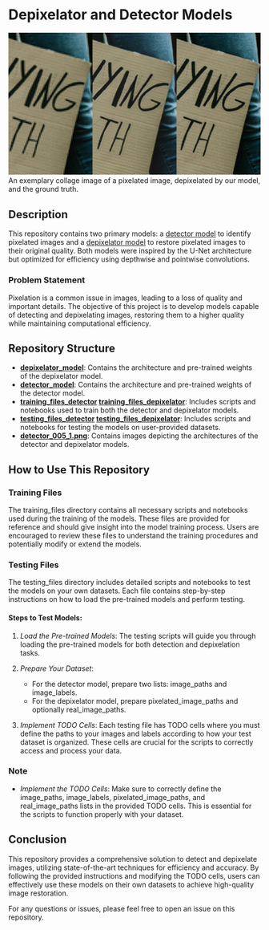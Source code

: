 # Depixelator and Detector Models

![Example Image](depixelation_examples/protest_d4_collage.jpg)  
An exemplary collage image of a pixelated image, depixelated by our model, and the ground truth.

## Description

This repository contains two primary models: a [detector model](https://github.com/nafis71041/pixelation_correction/blob/main/detector_005_1_50.keras) to identify pixelated images and a [depixelator model](https://github.com/nafis71041/pixelation_correction/blob/main/depixelator_004_2.keras) to restore pixelated images to their original quality. Both models were inspired by the U-Net architecture but optimized for efficiency using depthwise and pointwise convolutions.

### Problem Statement

Pixelation is a common issue in images, leading to a loss of quality and important details. The objective of this project is to develop models capable of detecting and depixelating images, restoring them to a higher quality while maintaining computational efficiency.

## Repository Structure

- **[depixelator_model](https://github.com/nafis71041/pixelation_correction/blob/main/depixelator_004_2.keras)**: Contains the architecture and pre-trained weights of the depixelator model.
- **[detector_model](https://github.com/nafis71041/pixelation_correction/blob/main/detector_005_1_50.keras)**: Contains the architecture and pre-trained weights of the detector model.
- **[training_files_detector](https://github.com/nafis71041/pixelation_correction/blob/main/detector_training.ipynb) [training_files_depixelator](https://github.com/nafis71041/pixelation_correction/blob/main/depixelator_training.ipynb)**: Includes scripts and notebooks used to train both the detector and depixelator models.
- **[testing_files_detector](https://github.com/nafis71041/pixelation_correction/blob/main/detector_testing.ipynb) [testing_files_depixelator](https://github.com/nafis71041/pixelation_correction/blob/main/depixelator_testing.ipynb)**: Includes scripts and notebooks for testing the models on user-provided datasets.
- **[detector_005_1.png](https://github.com/nafis71041/pixelation_correction/blob/main/detector_005_1.png)**: Contains images depicting the architectures of the detector and depixelator models.

## How to Use This Repository

### Training Files

The training_files directory contains all necessary scripts and notebooks used during the training of the models. These files are provided for reference and should give insight into the model training process. Users are encouraged to review these files to understand the training procedures and potentially modify or extend the models.

### Testing Files

The testing_files directory includes detailed scripts and notebooks to test the models on your own datasets. Each file contains step-by-step instructions on how to load the pre-trained models and perform testing. 

#### Steps to Test Models:

1. *Load the Pre-trained Models*:
   The testing scripts will guide you through loading the pre-trained models for both detection and depixelation tasks.

2. *Prepare Your Dataset*:
   - For the detector model, prepare two lists: image_paths and image_labels.
   - For the depixelator model, prepare pixelated_image_paths and optionally real_image_paths.

3. *Implement TODO Cells*:
   Each testing file has TODO cells where you must define the paths to your images and labels according to how your test dataset is organized. These cells are crucial for the scripts to correctly access and process your data.


### Note

- *Implement the TODO Cells*:
  Make sure to correctly define the image_paths, image_labels, pixelated_image_paths, and real_image_paths lists in the provided TODO cells. This is essential for the scripts to function properly with your dataset.

## Conclusion

This repository provides a comprehensive solution to detect and depixelate images, utilizing state-of-the-art techniques for efficiency and accuracy. By following the provided instructions and modifying the TODO cells, users can effectively use these models on their own datasets to achieve high-quality image restoration.

For any questions or issues, please feel free to open an issue on this repository.
